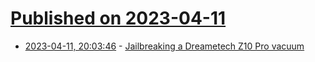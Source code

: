 # [Published on 2023-04-11](index.md)

* [2023-04-11, 20:03:46](https://lobste.rs/s/lo3ise/jailbreaking_dreametech_z10_pro_vacuum) - [Jailbreaking a Dreametech Z10 Pro vacuum](https://tailscale.dev/blog/tailscale-sucks)
